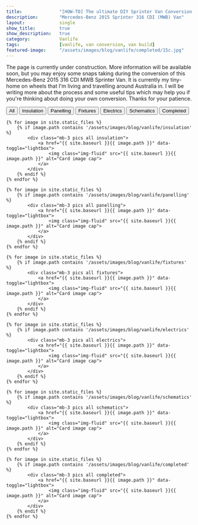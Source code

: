 ```yaml
---
title:				"[HOW-TO] The ultimate DIY Sprinter Van Conversion for Off-Grid Tiny House Living | Vanlife Australia"
description:		"Mercedes-Benz 2015 Sprinter 316 CDI (MWB) Van"
layout:				single
show_title:			true
show_description:	true
category:			Vanlife
tags:				[vanlife, van conversion, van build]
featured-image:		"/assets/images/blog/vanlife/completed/15c.jpg"
---
```


The page is currently under construction. More information will be available soon, but you may enjoy some snaps taking during the conversion of this Mercedes-Benz 2015 316 CDI MWB Sprinter Van. It is currently my tiny-home on wheels that I'm living and travelling around Australia in. I will be writing more about the process and some useful tips which may help you if you're thinking about doing your own conversion. Thanks for your patience.

<div class="mt-5 mb-4">
	<button type="button" class="btn btn-light mb-1 filter" data-rel="all">All</button>
	<button type="button" class="btn btn-light mb-1 filter" data-rel="insulation">Insulation</button>
	<button type="button" class="btn btn-light mb-1 filter" data-rel="panelling">Panelling</button>
	<button type="button" class="btn btn-light mb-1 filter" data-rel="fixtures">Fixtures</button>
	<button type="button" class="btn btn-light mb-1 filter" data-rel="electrics">Electrics</button>
	<button type="button" class="btn btn-light mb-1 filter" data-rel="schematics">Schematics</button>
	<button type="button" class="btn btn-light mb-1 filter" data-rel="completed">Completed</button>
</div>

<div class="gallery" id="gallery">
	
	{% for image in site.static_files %}
	    {% if image.path contains '/assets/images/blog/vanlife/insulation' %}
			<div class="mb-3 pics all insulation">
				<a href="{{ site.baseurl }}{{ image.path }}" data-toggle="lightbox">
					<img class="img-fluid" src="{{ site.baseurl }}{{ image.path }}" alt="Card image cap">
				</a>
			</div>
	    {% endif %}
	{% endfor %}
	
	{% for image in site.static_files %}
	    {% if image.path contains '/assets/images/blog/vanlife/panelling' %}
			<div class="mb-3 pics all panelling">
				<a href="{{ site.baseurl }}{{ image.path }}" data-toggle="lightbox">
					<img class="img-fluid" src="{{ site.baseurl }}{{ image.path }}" alt="Card image cap">
				</a>
			</div>
	    {% endif %}
	{% endfor %}
	
	{% for image in site.static_files %}
	    {% if image.path contains '/assets/images/blog/vanlife/fixtures' %}
			<div class="mb-3 pics all fixtures">
				<a href="{{ site.baseurl }}{{ image.path }}" data-toggle="lightbox">
					<img class="img-fluid" src="{{ site.baseurl }}{{ image.path }}" alt="Card image cap">
				</a>
			</div>
	    {% endif %}
	{% endfor %}
	
	{% for image in site.static_files %}
	    {% if image.path contains '/assets/images/blog/vanlife/electrics' %}
			<div class="mb-3 pics all electrics">
				<a href="{{ site.baseurl }}{{ image.path }}" data-toggle="lightbox">
					<img class="img-fluid" src="{{ site.baseurl }}{{ image.path }}" alt="Card image cap">
				</a>
			</div>
	    {% endif %}
	{% endfor %}
	
	{% for image in site.static_files %}
	    {% if image.path contains '/assets/images/blog/vanlife/schematics' %}
			<div class="mb-3 pics all schematics">
				<a href="{{ site.baseurl }}{{ image.path }}" data-toggle="lightbox">
					<img class="img-fluid" src="{{ site.baseurl }}{{ image.path }}" alt="Card image cap">
				</a>
			</div>
	    {% endif %}
	{% endfor %}
	
	{% for image in site.static_files %}
	    {% if image.path contains '/assets/images/blog/vanlife/completed' %}
			<div class="mb-3 pics all completed">
				<a href="{{ site.baseurl }}{{ image.path }}" data-toggle="lightbox">
					<img class="img-fluid" src="{{ site.baseurl }}{{ image.path }}" alt="Card image cap">
				</a>
			</div>
	    {% endif %}
	{% endfor %}

</div>

<script>
	
	$(function() {
		var selectedClass = "";
		$(".filter").click(function(){
			selectedClass = $(this).attr("data-rel");
			$("#gallery").fadeTo(100, 0.1);
			$("#gallery div").not("."+selectedClass).fadeOut().removeClass('animation');
				setTimeout(function() {
					$("."+selectedClass).fadeIn().addClass('animation');
					$("#gallery").fadeTo(300, 1);
				}, 300);
		});
	});
	
	$(document).on('click', '[data-toggle="lightbox"]', function(event) {
	    event.preventDefault();
	    $(this).ekkoLightbox();
	});
	
</script>